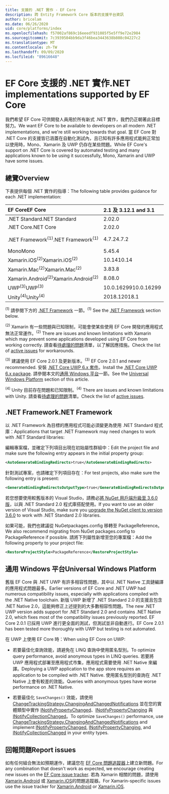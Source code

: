 ```yaml
---
title: 支援的 .NET 實作 - EF Core
description: 跨 Entity Framework Core 版本的支援平台資訊
author: bricelam
ms.date: 06/26/2020
uid: core/platforms/index
ms.openlocfilehash: f57002af869c16eeedf931085f5e5ff9e72e2984
ms.sourcegitcommit: 7c3939504bb9da3f46bea3443638b808c04227c2
ms.translationtype: MT
ms.contentlocale: zh-TW
ms.lasthandoff: 09/09/2020
ms.locfileid: "89616648"
---
```

# <a name="net-implementations-supported-by-ef-core"></a><span data-ttu-id="cc9d9-103">EF Core 支援的 .NET 實作</span><span class="sxs-lookup"><span data-stu-id="cc9d9-103">.NET implementations supported by EF Core</span></span>

<span data-ttu-id="cc9d9-104">我們希望 EF Core 可供開發人員用於所有新式 .NET 實作，我們仍正朝著此目標努力。</span><span class="sxs-lookup"><span data-stu-id="cc9d9-104">We want EF Core to be available to developers on all modern .NET implementations, and we're still working towards that goal.</span></span> <span data-ttu-id="cc9d9-105">當 EF Core 對 .NET Core 的支援皆已涵蓋在自動化測試內，且已知有許多應用程式能夠正常加以使用時，Mono、Xamarin 及 UWP 仍存在某些問題。</span><span class="sxs-lookup"><span data-stu-id="cc9d9-105">While EF Core's support on .NET Core is covered by automated testing and many applications known to be using it successfully, Mono, Xamarin and UWP have some issues.</span></span>

## <a name="overview"></a><span data-ttu-id="cc9d9-106">總覽</span><span class="sxs-lookup"><span data-stu-id="cc9d9-106">Overview</span></span>

<span data-ttu-id="cc9d9-107">下表提供每個 .NET 實作的指導：</span><span class="sxs-lookup"><span data-stu-id="cc9d9-107">The following table provides guidance for each .NET implementation:</span></span>

| <span data-ttu-id="cc9d9-108">EF Core</span><span class="sxs-lookup"><span data-stu-id="cc9d9-108">EF Core</span></span>                       | <span data-ttu-id="cc9d9-109">2.1 及 3.1</span><span class="sxs-lookup"><span data-stu-id="cc9d9-109">2.1 and 3.1</span></span> | <span data-ttu-id="cc9d9-110">5.0</span><span class="sxs-lookup"><span data-stu-id="cc9d9-110">5.0</span></span>             |
|:------------------------------|:------------|:----------------|
| <span data-ttu-id="cc9d9-111">.NET Standard</span><span class="sxs-lookup"><span data-stu-id="cc9d9-111">.NET Standard</span></span>                 | <span data-ttu-id="cc9d9-112">2.0</span><span class="sxs-lookup"><span data-stu-id="cc9d9-112">2.0</span></span>         | <span data-ttu-id="cc9d9-113">2.1</span><span class="sxs-lookup"><span data-stu-id="cc9d9-113">2.1</span></span>             |
| <span data-ttu-id="cc9d9-114">.NET Core</span><span class="sxs-lookup"><span data-stu-id="cc9d9-114">.NET Core</span></span>                     | <span data-ttu-id="cc9d9-115">2.0</span><span class="sxs-lookup"><span data-stu-id="cc9d9-115">2.0</span></span>         | <span data-ttu-id="cc9d9-116">3.0</span><span class="sxs-lookup"><span data-stu-id="cc9d9-116">3.0</span></span>             |
| <span data-ttu-id="cc9d9-117">.NET Framework<sup>(1)</sup></span><span class="sxs-lookup"><span data-stu-id="cc9d9-117">.NET Framework<sup>(1)</sup></span></span>  | <span data-ttu-id="cc9d9-118">4.7.2</span><span class="sxs-lookup"><span data-stu-id="cc9d9-118">4.7.2</span></span>       | <span data-ttu-id="cc9d9-119">(不支援)</span><span class="sxs-lookup"><span data-stu-id="cc9d9-119">(not supported)</span></span> |
| <span data-ttu-id="cc9d9-120">Mono</span><span class="sxs-lookup"><span data-stu-id="cc9d9-120">Mono</span></span>                          | <span data-ttu-id="cc9d9-121">5.4</span><span class="sxs-lookup"><span data-stu-id="cc9d9-121">5.4</span></span>         | <span data-ttu-id="cc9d9-122">6.4</span><span class="sxs-lookup"><span data-stu-id="cc9d9-122">6.4</span></span>             |
| <span data-ttu-id="cc9d9-123">Xamarin.iOS<sup>(2)</sup></span><span class="sxs-lookup"><span data-stu-id="cc9d9-123">Xamarin.iOS<sup>(2)</sup></span></span>     | <span data-ttu-id="cc9d9-124">10.14</span><span class="sxs-lookup"><span data-stu-id="cc9d9-124">10.14</span></span>       | <span data-ttu-id="cc9d9-125">12.16</span><span class="sxs-lookup"><span data-stu-id="cc9d9-125">12.16</span></span>           |
| <span data-ttu-id="cc9d9-126">Xamarin.Mac<sup>(2)</sup></span><span class="sxs-lookup"><span data-stu-id="cc9d9-126">Xamarin.Mac<sup>(2)</sup></span></span>     | <span data-ttu-id="cc9d9-127">3.8</span><span class="sxs-lookup"><span data-stu-id="cc9d9-127">3.8</span></span>         | <span data-ttu-id="cc9d9-128">5.16</span><span class="sxs-lookup"><span data-stu-id="cc9d9-128">5.16</span></span>            |
| <span data-ttu-id="cc9d9-129">Xamarin.Android<sup>(2)</sup></span><span class="sxs-lookup"><span data-stu-id="cc9d9-129">Xamarin.Android<sup>(2)</sup></span></span> | <span data-ttu-id="cc9d9-130">8.0</span><span class="sxs-lookup"><span data-stu-id="cc9d9-130">8.0</span></span>         | <span data-ttu-id="cc9d9-131">10.0</span><span class="sxs-lookup"><span data-stu-id="cc9d9-131">10.0</span></span>            |
| <span data-ttu-id="cc9d9-132">UWP<sup>(3)</sup></span><span class="sxs-lookup"><span data-stu-id="cc9d9-132">UWP<sup>(3)</sup></span></span>             | <span data-ttu-id="cc9d9-133">10.0.16299</span><span class="sxs-lookup"><span data-stu-id="cc9d9-133">10.0.16299</span></span>  | <span data-ttu-id="cc9d9-134">TBD</span><span class="sxs-lookup"><span data-stu-id="cc9d9-134">TBD</span></span>             |
| <span data-ttu-id="cc9d9-135">Unity<sup>(4)</sup></span><span class="sxs-lookup"><span data-stu-id="cc9d9-135">Unity<sup>(4)</sup></span></span>           | <span data-ttu-id="cc9d9-136">2018.1</span><span class="sxs-lookup"><span data-stu-id="cc9d9-136">2018.1</span></span>      | <span data-ttu-id="cc9d9-137">TBD</span><span class="sxs-lookup"><span data-stu-id="cc9d9-137">TBD</span></span>             |

<span data-ttu-id="cc9d9-138"><sup>(1)</sup> 請參閱下方的 [.NET Framework](#net-framework) 一節。</span><span class="sxs-lookup"><span data-stu-id="cc9d9-138"><sup>(1)</sup> See the [.NET Framework](#net-framework) section below.</span></span>

<span data-ttu-id="cc9d9-139"><sup>(2)</sup> Xamarin 有一些問題與已知限制，可能會使某些使用 EF Core 開發的應用程式無法正常運作。</span><span class="sxs-lookup"><span data-stu-id="cc9d9-139"><sup>(2)</sup> There are issues and known limitations with Xamarin which may prevent some applications developed using EF Core from working correctly.</span></span> <span data-ttu-id="cc9d9-140">請查看[待處理的問題](https://github.com/aspnet/entityframeworkCore/issues?q=is%3Aopen+is%3Aissue+label%3Aarea-xamarin)清單，以了解因應措施。</span><span class="sxs-lookup"><span data-stu-id="cc9d9-140">Check the list of [active issues](https://github.com/aspnet/entityframeworkCore/issues?q=is%3Aopen+is%3Aissue+label%3Aarea-xamarin) for workarounds.</span></span>

<span data-ttu-id="cc9d9-141"><sup>(3)</sup> 建議使用 EF Core 2.0.1 及更新版本。</span><span class="sxs-lookup"><span data-stu-id="cc9d9-141"><sup>(3)</sup> EF Core 2.0.1 and newer recommended.</span></span> <span data-ttu-id="cc9d9-142">安裝 [.NET Core UWP 6.x 套件](https://www.nuget.org/packages/Microsoft.NETCore.UniversalWindowsPlatform/)。</span><span class="sxs-lookup"><span data-stu-id="cc9d9-142">Install the [.NET Core UWP 6.x package](https://www.nuget.org/packages/Microsoft.NETCore.UniversalWindowsPlatform/).</span></span> <span data-ttu-id="cc9d9-143">請參閱本文的[通用 Windows 平台](#universal-windows-platform)一節。</span><span class="sxs-lookup"><span data-stu-id="cc9d9-143">See the [Universal Windows Platform](#universal-windows-platform) section of this article.</span></span>

<span data-ttu-id="cc9d9-144"><sup>(4)</sup> Unity 目前存在問題和已知限制。</span><span class="sxs-lookup"><span data-stu-id="cc9d9-144"><sup>(4)</sup> There are issues and known limitations with Unity.</span></span> <span data-ttu-id="cc9d9-145">請查看[待處理的問題](https://github.com/aspnet/entityframeworkCore/issues?q=is%3Aopen+is%3Aissue+label%3Aarea-unity)清單。</span><span class="sxs-lookup"><span data-stu-id="cc9d9-145">Check the list of [active issues](https://github.com/aspnet/entityframeworkCore/issues?q=is%3Aopen+is%3Aissue+label%3Aarea-unity).</span></span>

## <a name="net-framework"></a><span data-ttu-id="cc9d9-146">.NET Framework</span><span class="sxs-lookup"><span data-stu-id="cc9d9-146">.NET Framework</span></span>

<span data-ttu-id="cc9d9-147">以 .NET Framework 為目標的應用程式可能必須變更為使用 .NET Standard 程式庫：</span><span class="sxs-lookup"><span data-stu-id="cc9d9-147">Applications that target .NET Framework may need changes to work with .NET Standard libraries:</span></span>

<span data-ttu-id="cc9d9-148">編輯專案檔，並確定下列項目出現在初始屬性群組中：</span><span class="sxs-lookup"><span data-stu-id="cc9d9-148">Edit the project file and make sure the following entry appears in the initial property group:</span></span>

``` xml
<AutoGenerateBindingRedirects>true</AutoGenerateBindingRedirects>
```

<span data-ttu-id="cc9d9-149">針對測試專案，也請確定下列項目存在：</span><span class="sxs-lookup"><span data-stu-id="cc9d9-149">For test projects, also make sure the following entry is present:</span></span>

``` xml
<GenerateBindingRedirectsOutputType>true</GenerateBindingRedirectsOutputType>
```

<span data-ttu-id="cc9d9-150">若您想要使用較舊版本的 Visual Studio，請務必[將 NuGet 用戶端升級至 3.6.0 版](https://www.nuget.org/downloads)，以與 .NET Standard 2.0 程式庫搭配使用。</span><span class="sxs-lookup"><span data-stu-id="cc9d9-150">If you want to use an older version of Visual Studio, make sure you [upgrade the NuGet client to version 3.6.0](https://www.nuget.org/downloads) to work with .NET Standard 2.0 libraries.</span></span>

<span data-ttu-id="cc9d9-151">如果可能，我們也建議從 NuGetpackages.config 移轉至 PackageReference。</span><span class="sxs-lookup"><span data-stu-id="cc9d9-151">We also recommend migrating from NuGet packages.config to PackageReference if possible.</span></span> <span data-ttu-id="cc9d9-152">請將下列屬性新增至您的專案檔：</span><span class="sxs-lookup"><span data-stu-id="cc9d9-152">Add the following property to your project file:</span></span>

``` xml
<RestoreProjectStyle>PackageReference</RestoreProjectStyle>
```

## <a name="universal-windows-platform"></a><span data-ttu-id="cc9d9-153">通用 Windows 平台</span><span class="sxs-lookup"><span data-stu-id="cc9d9-153">Universal Windows Platform</span></span>

<span data-ttu-id="cc9d9-154">舊版 EF Core 與 .NET UWP 有許多相容性問題，其中以 .NET Native 工具鏈編譯的應用程式問題最多。</span><span class="sxs-lookup"><span data-stu-id="cc9d9-154">Earlier versions of EF Core and .NET UWP had numerous compatibility issues, especially with applications compiled with the .NET Native toolchain.</span></span> <span data-ttu-id="cc9d9-155">新版 UWP 新增了 .NET Standard 2.0 的支援且包含 .NET Native 2.0，這能夠修正上述提到的大多數相容性問題。</span><span class="sxs-lookup"><span data-stu-id="cc9d9-155">The new .NET UWP version adds support for .NET Standard 2.0 and contains .NET Native 2.0, which fixes most of the compatibility issues previously reported.</span></span> <span data-ttu-id="cc9d9-156">EF Core 2.0.1 已採用 UWP 進行更全面的測試，但測試並非自動進行。</span><span class="sxs-lookup"><span data-stu-id="cc9d9-156">EF Core 2.0.1 has been tested more thoroughly with UWP but testing is not automated.</span></span>

<span data-ttu-id="cc9d9-157">在 UWP 上使用 EF Core 時：</span><span class="sxs-lookup"><span data-stu-id="cc9d9-157">When using EF Core on UWP:</span></span>

* <span data-ttu-id="cc9d9-158">若要最佳化查詢效能，請避免在 LINQ 查詢中使用匿名型別。</span><span class="sxs-lookup"><span data-stu-id="cc9d9-158">To optimize query performance, avoid anonymous types in LINQ queries.</span></span> <span data-ttu-id="cc9d9-159">若要將 UWP 應用程式部署至應用程式市集，應用程式需要使用 .NET Native 來編譯。</span><span class="sxs-lookup"><span data-stu-id="cc9d9-159">Deploying a UWP application to the app store requires an application to be compiled with .NET Native.</span></span> <span data-ttu-id="cc9d9-160">使用匿名型別的查詢在 .NET Native 上會有較差的效能。</span><span class="sxs-lookup"><span data-stu-id="cc9d9-160">Queries with anonymous types have worse performance on .NET Native.</span></span>

* <span data-ttu-id="cc9d9-161">若要最佳化 `SaveChanges()` 效能，請使用 [ChangeTrackingStrategy.ChangingAndChangedNotifications](/dotnet/api/microsoft.entityframeworkcore.changetrackingstrategy) 並在您的實體類型中實作 [INotifyPropertyChanged](https://msdn.microsoft.com/library/system.componentmodel.inotifypropertychanged.aspx)、[INotifyPropertyChanging](https://msdn.microsoft.com/library/system.componentmodel.inotifypropertychanging.aspx) 與 [INotifyCollectionChanged](https://msdn.microsoft.com/library/system.collections.specialized.inotifycollectionchanged.aspx)。</span><span class="sxs-lookup"><span data-stu-id="cc9d9-161">To optimize `SaveChanges()` performance, use [ChangeTrackingStrategy.ChangingAndChangedNotifications](/dotnet/api/microsoft.entityframeworkcore.changetrackingstrategy) and implement [INotifyPropertyChanged](https://msdn.microsoft.com/library/system.componentmodel.inotifypropertychanged.aspx), [INotifyPropertyChanging](https://msdn.microsoft.com/library/system.componentmodel.inotifypropertychanging.aspx), and [INotifyCollectionChanged](https://msdn.microsoft.com/library/system.collections.specialized.inotifycollectionchanged.aspx) in your entity types.</span></span>

## <a name="report-issues"></a><span data-ttu-id="cc9d9-162">回報問題</span><span class="sxs-lookup"><span data-stu-id="cc9d9-162">Report issues</span></span>

<span data-ttu-id="cc9d9-163">如有任何組合無法如預期運作，建議您在 [EF Core 問題追蹤器](https://github.com/aspnet/entityframeworkcore/issues/new)上建立新問題。</span><span class="sxs-lookup"><span data-stu-id="cc9d9-163">For any combination that doesn't work as expected, we encourage creating new issues on the [EF Core issue tracker](https://github.com/aspnet/entityframeworkcore/issues/new).</span></span> <span data-ttu-id="cc9d9-164">若為 Xamarin 相關的問題，請使用 [Xamarin.Android](https://github.com/xamarin/xamarin-android/issues/new) 或 [Xamarin.iOS](https://github.com/xamarin/xamarin-macios/issues/new)的問題追蹤器。</span><span class="sxs-lookup"><span data-stu-id="cc9d9-164">For Xamarin-specific issues use the issue tracker for [Xamarin.Android](https://github.com/xamarin/xamarin-android/issues/new) or [Xamarin.iOS](https://github.com/xamarin/xamarin-macios/issues/new).</span></span>
